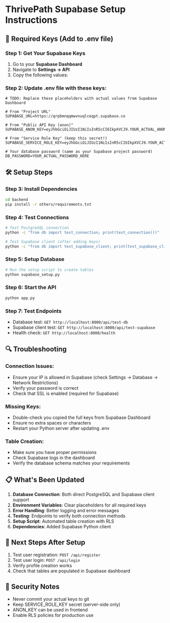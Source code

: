 # ThrivePath Supabase Setup Instructions

## 🔑 Required Keys (Add to .env file)

### Step 1: Get Your Supabase Keys
1. Go to your **Supabase Dashboard**
2. Navigate to **Settings → API**
3. Copy the following values:

### Step 2: Update .env file with these keys:

```env
# TODO: Replace these placeholders with actual values from Supabase Dashboard

# From "Project URL"
SUPABASE_URL=https://qrpbmnqqmwvnuqlceqpt.supabase.co

# From "Public API Key (anon)" 
SUPABASE_ANON_KEY=eyJhbGciOiJIUzI1NiIsInR5cCI6IkpXVCJ9.YOUR_ACTUAL_ANON_KEY_HERE

# From "Service Role Key" (keep this secret!)
SUPABASE_SERVICE_ROLE_KEY=eyJhbGciOiJIUzI1NiIsInR5cCI6IkpXVCJ9.YOUR_ACTUAL_SERVICE_ROLE_KEY_HERE

# Your database password (same as your Supabase project password)
DB_PASSWORD=YOUR_ACTUAL_PASSWORD_HERE
```

## 🛠️ Setup Steps

### Step 3: Install Dependencies
```bash
cd backend
pip install -r others/requirements.txt
```

### Step 4: Test Connections
```bash
# Test PostgreSQL connection
python -c "from db import test_connection; print(test_connection())"

# Test Supabase client (after adding keys)
python -c "from db import test_supabase_client; print(test_supabase_client())"
```

### Step 5: Setup Database
```bash
# Run the setup script to create tables
python supabase_setup.py
```

### Step 6: Start the API
```bash
python app.py
```

### Step 7: Test Endpoints
- Database test: `GET http://localhost:8000/api/test-db`
- Supabase client test: `GET http://localhost:8000/api/test-supabase`
- Health check: `GET http://localhost:8000/health`

## 🔍 Troubleshooting

### Connection Issues:
- Ensure your IP is allowed in Supabase (check Settings → Database → Network Restrictions)
- Verify your password is correct
- Check that SSL is enabled (required for Supabase)

### Missing Keys:
- Double-check you copied the full keys from Supabase Dashboard
- Ensure no extra spaces or characters
- Restart your Python server after updating .env

### Table Creation:
- Make sure you have proper permissions
- Check Supabase logs in the dashboard
- Verify the database schema matches your requirements

## 📋 What's Been Updated

1. **Database Connection**: Both direct PostgreSQL and Supabase client support
2. **Environment Variables**: Clear placeholders for all required keys
3. **Error Handling**: Better logging and error messages
4. **Testing**: Endpoints to verify both connection methods
5. **Setup Script**: Automated table creation with RLS
6. **Dependencies**: Added Supabase Python client

## 🎯 Next Steps After Setup

1. Test user registration: `POST /api/register`
2. Test user login: `POST /api/login`
3. Verify profile creation works
4. Check that tables are populated in Supabase dashboard

## 🔐 Security Notes

- Never commit your actual keys to git
- Keep SERVICE_ROLE_KEY secret (server-side only)
- ANON_KEY can be used in frontend
- Enable RLS policies for production use
